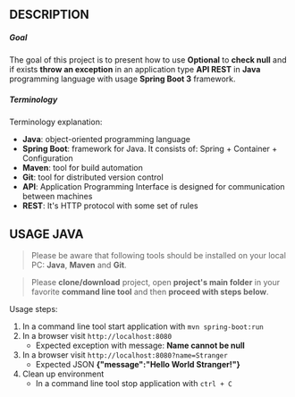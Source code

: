 DESCRIPTION
-----------

##### Goal
The goal of this project is to present how to use **Optional** to **check null** and if exists **throw an exception** in an application type **API REST** in **Java** programming language with usage **Spring Boot 3** framework.

##### Terminology
Terminology explanation:
* **Java**: object-oriented programming language
* **Spring Boot**: framework for Java. It consists of: Spring + Container + Configuration
* **Maven**: tool for build automation
* **Git**: tool for distributed version control
* **API**: Application Programming Interface is designed for communication between machines
* **REST**: It's HTTP protocol with some set of rules


USAGE JAVA
----------

> Please be aware that following tools should be installed on your local PC: **Java**, **Maven** and **Git**. 

> Please **clone/download** project, open **project's main folder** in your favorite **command line tool** and then **proceed with steps below**. 

Usage steps:
1. In a command line tool start application with `mvn spring-boot:run`
1. In a browser visit `http://localhost:8080`
   * Expected exception with message: **Name cannot be null**
1. In a browser visit `http://localhost:8080?name=Stranger`
   * Expected JSON **{"message":"Hello World Stranger!"}**
1. Clean up environment 
     * In a command line tool stop application with `ctrl + C`